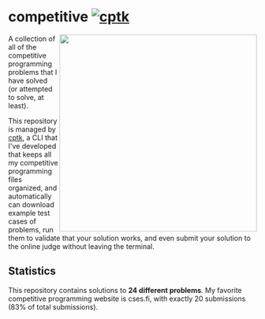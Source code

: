 # competitive [![cptk](https://img.shields.io/static/v1?label=using&message=cptk&color=0094C6)](https://github.com/RealA10N/cptk)

<img align="right" width=400 src="https://quickchart.io/chart?width=500&height=500&bkg=transparent&f=SVG&chart=%7B%22type%22%3A+%22outlabeledDoughnut%22%2C+%22data%22%3A+%7B%22labels%22%3A+%5B%22cses.fi%22%2C+%22kattis.com%22%2C+%22lib%22%2C+%22codeforces.com%22%5D%2C+%22datasets%22%3A+%5B%7B%22backgroundColor%22%3A+%5B%22%230094C6%22%2C+%22%2313C4A3%22%2C+%22%234BC0C0%22%2C+%22%23005E7C%22%5D%2C+%22data%22%3A+%5B20%2C+2%2C+1%2C+1%5D%7D%5D%7D%2C+%22options%22%3A+%7B%22plugins%22%3A+%7B%22legend%22%3A+false%2C+%22outlabels%22%3A+%7B%22text%22%3A+%22%25l+%28%25v%29%22%2C+%22color%22%3A+%22white%22%2C+%22stretch%22%3A+35%2C+%22borderWidth%22%3A+2%2C+%22borderRadius%22%3A+10%2C+%22textAlign%22%3A+%22center%22%2C+%22font%22%3A+%7B%22style%22%3A+%22bold%22%2C+%22resizable%22%3A+true%2C+%22minSize%22%3A+8%2C+%22maxSize%22%3A+20%7D%7D%2C+%22doughnutlabel%22%3A+%7B%22labels%22%3A+%5B%7B%22text%22%3A+24%2C+%22color%22%3A+%22%23aaa%22%2C+%22font%22%3A+%7B%22size%22%3A+20%2C+%22weight%22%3A+%22bold%22%7D%7D%2C+%7B%22text%22%3A+%22problems%22%2C+%22font%22%3A+%7B%22size%22%3A+12%7D%2C+%22color%22%3A+%22%23aaa%22%7D%2C+%7B%22text%22%3A+%22solved%22%2C+%22font%22%3A+%7B%22size%22%3A+12%7D%2C+%22color%22%3A+%22%23aaa%22%7D%5D%7D%7D%7D%7D">

A collection of all of the competitive programming problems that I have solved 
(or attempted to solve, at least).

This repository is managed by [cptk](https://github.com/RealA10N/cptk),
a CLI that I've developed that keeps all my competitive programming files
organized, and automatically can download example test cases of problems,
run them to validate that your solution works, and even submit your solution
to the online judge without leaving the terminal.

## Statistics

This repository contains solutions to **24 different problems**.
My favorite competitive programming website is cses.fi, with
exactly 20 submissions
(83%
of total submissions).